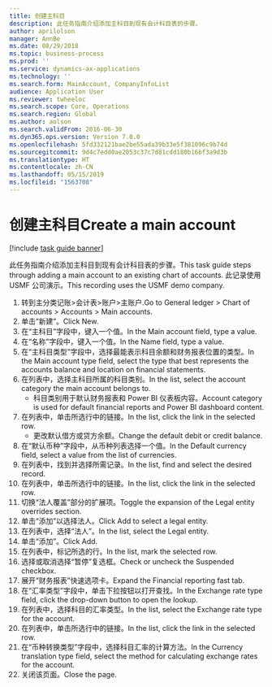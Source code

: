 ```yaml
---
title: 创建主科目
description: 此任务指南介绍添加主科目到现有会计科目表的步骤。
author: aprilolson
manager: AnnBe
ms.date: 08/29/2018
ms.topic: business-process
ms.prod: ''
ms.service: dynamics-ax-applications
ms.technology: ''
ms.search.form: MainAccount, CompanyInfoList
audience: Application User
ms.reviewer: twheeloc
ms.search.scope: Core, Operations
ms.search.region: Global
ms.author: aolson
ms.search.validFrom: 2016-06-30
ms.dyn365.ops.version: Version 7.0.0
ms.openlocfilehash: 5fd332121bae2be55ada39b33e5f381096c9b74d
ms.sourcegitcommit: 9d4c7edd0ae2053c37c7d81cdd180b16bf3a9d3b
ms.translationtype: HT
ms.contentlocale: zh-CN
ms.lasthandoff: 05/15/2019
ms.locfileid: "1563708"
---
```

# <a name="create-a-main-account"></a><span data-ttu-id="9259c-103">创建主科目</span><span class="sxs-lookup"><span data-stu-id="9259c-103">Create a main account</span></span>

[!include [task guide banner](../../includes/task-guide-banner.md)]

<span data-ttu-id="9259c-104">此任务指南介绍添加主科目到现有会计科目表的步骤。</span><span class="sxs-lookup"><span data-stu-id="9259c-104">This task guide steps through adding a main account to an existing chart of accounts.</span></span> <span data-ttu-id="9259c-105">此记录使用 USMF 公司演示。</span><span class="sxs-lookup"><span data-stu-id="9259c-105">This recording uses the USMF demo company.</span></span>  

1. <span data-ttu-id="9259c-106">转到主分类记账>会计表>账户>主账户.</span><span class="sxs-lookup"><span data-stu-id="9259c-106">Go to General ledger > Chart of accounts > Accounts > Main accounts.</span></span>
2. <span data-ttu-id="9259c-107">单击“新建”。</span><span class="sxs-lookup"><span data-stu-id="9259c-107">Click New.</span></span>
3. <span data-ttu-id="9259c-108">在“主科目”字段中，键入一个值。</span><span class="sxs-lookup"><span data-stu-id="9259c-108">In the Main account field, type a value.</span></span>
4. <span data-ttu-id="9259c-109">在“名称”字段中，键入一个值。</span><span class="sxs-lookup"><span data-stu-id="9259c-109">In the Name field, type a value.</span></span>
5. <span data-ttu-id="9259c-110">在“主科目类型”字段中，选择最能表示科目余额和财务报表位置的类型。</span><span class="sxs-lookup"><span data-stu-id="9259c-110">In the Main account type field, select the type that best represents the accounts balance and location on financial statements.</span></span>
6. <span data-ttu-id="9259c-111">在列表中，选择主科目所属的科目类别。</span><span class="sxs-lookup"><span data-stu-id="9259c-111">In the list, select the account category the main account belongs to.</span></span>
    * <span data-ttu-id="9259c-112">科目类别用于默认财务报表和 Power BI 仪表板内容。</span><span class="sxs-lookup"><span data-stu-id="9259c-112">Account category is used for default financial reports and Power BI dashboard content.</span></span>  
7. <span data-ttu-id="9259c-113">在列表中，单击所选行中的链接。</span><span class="sxs-lookup"><span data-stu-id="9259c-113">In the list, click the link in the selected row.</span></span>
    * <span data-ttu-id="9259c-114">更改默认借方或贷方余额。</span><span class="sxs-lookup"><span data-stu-id="9259c-114">Change the default debit or credit balance.</span></span>  
8. <span data-ttu-id="9259c-115">在“默认币种”字段中，从币种列表选择一个值。</span><span class="sxs-lookup"><span data-stu-id="9259c-115">In the Default currency field, select a value from the list of currencies.</span></span>
9. <span data-ttu-id="9259c-116">在列表中，找到并选择所需记录。</span><span class="sxs-lookup"><span data-stu-id="9259c-116">In the list, find and select the desired record.</span></span>
10. <span data-ttu-id="9259c-117">在列表中，单击所选行中的链接。</span><span class="sxs-lookup"><span data-stu-id="9259c-117">In the list, click the link in the selected row.</span></span>
11. <span data-ttu-id="9259c-118">切换“法人覆盖”部分的扩展项。</span><span class="sxs-lookup"><span data-stu-id="9259c-118">Toggle the expansion of the Legal entity overrides section.</span></span>
12. <span data-ttu-id="9259c-119">单击“添加”以选择法人。</span><span class="sxs-lookup"><span data-stu-id="9259c-119">Click Add to select a legal entity.</span></span>
13. <span data-ttu-id="9259c-120">在列表中，选择“法人”。</span><span class="sxs-lookup"><span data-stu-id="9259c-120">In the list, select the Legal entity.</span></span>
14. <span data-ttu-id="9259c-121">单击“添加”。</span><span class="sxs-lookup"><span data-stu-id="9259c-121">Click Add.</span></span>
15. <span data-ttu-id="9259c-122">在列表中，标记所选的行。</span><span class="sxs-lookup"><span data-stu-id="9259c-122">In the list, mark the selected row.</span></span>
16. <span data-ttu-id="9259c-123">选择或取消选择“暂停”复选框。</span><span class="sxs-lookup"><span data-stu-id="9259c-123">Check or uncheck the Suspended checkbox.</span></span>
17. <span data-ttu-id="9259c-124">展开“财务报表”快速选项卡。</span><span class="sxs-lookup"><span data-stu-id="9259c-124">Expand the Financial reporting fast tab.</span></span>
18. <span data-ttu-id="9259c-125">在“汇率类型”字段中，单击下拉按钮以打开查找。</span><span class="sxs-lookup"><span data-stu-id="9259c-125">In the Exchange rate type field, click the drop-down button to open the lookup.</span></span>
19. <span data-ttu-id="9259c-126">在列表中，选择科目的汇率类型。</span><span class="sxs-lookup"><span data-stu-id="9259c-126">In the list, select the Exchange rate type for the account.</span></span>
20. <span data-ttu-id="9259c-127">在列表中，单击所选行中的链接。</span><span class="sxs-lookup"><span data-stu-id="9259c-127">In the list, click the link in the selected row.</span></span>
21. <span data-ttu-id="9259c-128">在“币种转换类型”字段中，选择科目汇率的计算方法。</span><span class="sxs-lookup"><span data-stu-id="9259c-128">In the Currency translation type field, select the method for calculating exchange rates for the account.</span></span>
22. <span data-ttu-id="9259c-129">关闭该页面。</span><span class="sxs-lookup"><span data-stu-id="9259c-129">Close the page.</span></span>

